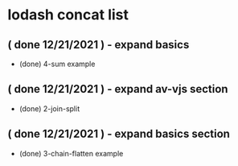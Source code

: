# lodash concat list

## ( done 12/21/2021 ) - expand basics
* (done) 4-sum example

## ( done 12/21/2021 ) - expand av-vjs section
* (done) 2-join-split

## ( done 12/21/2021 ) - expand basics section
* (done) 3-chain-flatten example